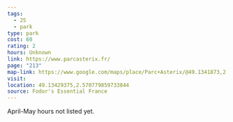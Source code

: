 ```yaml
---
tags:
  - 2S
  - park
type: park
cost: 60
rating: 2
hours: Unknown
link: https://www.parcasterix.fr/
page: "213"
map-link: https://www.google.com/maps/place/Parc+Asterix/@49.1341873,2.5686554,17z/data=!3m1!4b1!4m6!3m5!1s0x47e671ae444f41bb:0x95cf289d71bcfb42!8m2!3d49.1341838!4d2.5712303!16zL20vMDQyeDBr?entry=ttu&g_ep=EgoyMDI0MDkwNC4wIKXMDSoASAFQAw%3D%3D
visit: 
location: 49.13429375,2.570779859733844
source: Fodor's Essential France
---
```

April-May hours not listed yet.